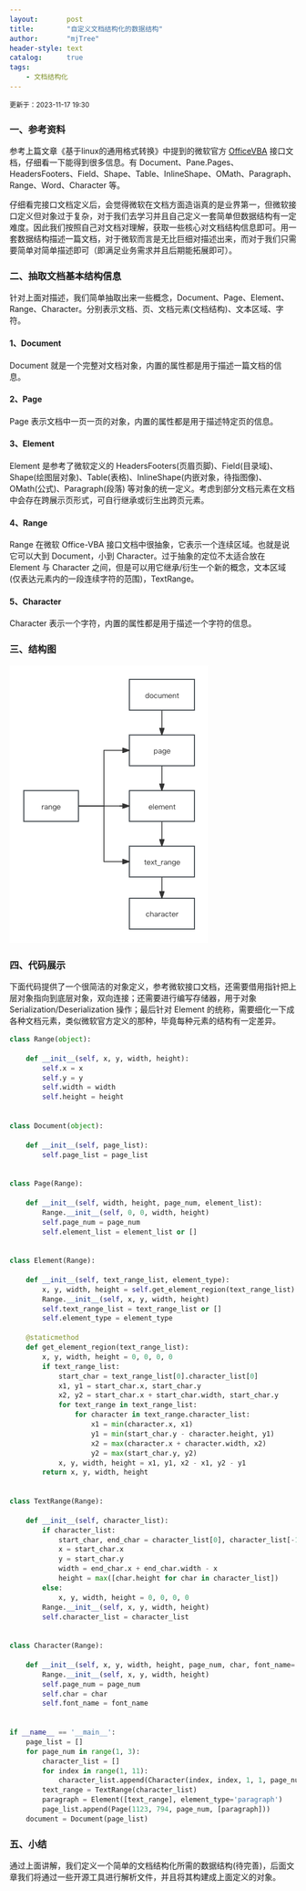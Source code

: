 ```yaml
---
layout:       post
title:        "自定义文档结构化的数据结构"
author:       "mjTree"
header-style: text
catalog:      true
tags:
    - 文档结构化
---
```


<small>更新于：2023-11-17 19:30</small>  


### 一、参考资料
参考上篇文章《基于linux的通用格式转换》中提到的微软官方 [OfficeVBA](https://learn.microsoft.com/zh-cn/office/vba/api/overview/word) 接口文档，仔细看一下能得到很多信息。有 Document、Pane.Pages、HeadersFooters、Field、Shape、Table、InlineShape、OMath、Paragraph、Range、Word、Character 等。  

仔细看完接口文档定义后，会觉得微软在文档方面造诣真的是业界第一，但微软接口定义但对象过于复杂，对于我们去学习并且自己定义一套简单但数据结构有一定难度。因此我们按照自己对文档对理解，获取一些核心对文档结构信息即可。用一套数据结构描述一篇文档，对于微软而言是无比巨细对描述出来，而对于我们只需要简单对简单描述即可（即满足业务需求并且后期能拓展即可）。  


### 二、抽取文档基本结构信息
针对上面对描述，我们简单抽取出来一些概念，Document、Page、Element、Range、Character。分别表示文档、页、文档元素(文档结构)、文本区域、字符。  

#### 1、Document
Document 就是一个完整对文档对象，内置的属性都是用于描述一篇文档的信息。

#### 2、Page
Page 表示文档中一页一页的对象，内置的属性都是用于描述特定页的信息。

#### 3、Element
Element 是参考了微软定义的 HeadersFooters(页眉页脚)、Field(目录域)、Shape(绘图层对象)、Table(表格)、InlineShape(内嵌对象，待指图像)、OMath(公式)、Paragraph(段落) 等对象的统一定义。考虑到部分文档元素在文档中会存在跨展示页形式，可自行继承或衍生出跨页元素。  

#### 4、Range
Range 在微软 Office-VBA 接口文档中很抽象，它表示一个连续区域。也就是说它可以大到 Document，小到 Character。过于抽象的定位不太适合放在 Element 与 Character 之间，但是可以用它继承/衍生一个新的概念，文本区域(仅表达元素内的一段连续字符的范围)，TextRange。  

#### 5、Character
Character 表示一个字符，内置的属性都是用于描述一个字符的信息。  



### 三、结构图

![Structure_Image](/img/article-img/2023/1110_1.png)


### 四、代码展示
下面代码提供了一个很简洁的对象定义，参考微软接口文档，还需要借用指针把上层对象指向到底层对象，双向连接；还需要进行编写存储器，用于对象 Serialization/Deserialization 操作；最后针对 Element 的统称，需要细化一下成各种文档元素，类似微软官方定义的那种，毕竟每种元素的结构有一定差异。  
```python
class Range(object):

    def __init__(self, x, y, width, height):
        self.x = x
        self.y = y
        self.width = width
        self.height = height


class Document(object):

    def __init__(self, page_list):
        self.page_list = page_list


class Page(Range):

    def __init__(self, width, height, page_num, element_list):
        Range.__init__(self, 0, 0, width, height)
        self.page_num = page_num
        self.element_list = element_list or []


class Element(Range):

    def __init__(self, text_range_list, element_type):
        x, y, width, height = self.get_element_region(text_range_list)
        Range.__init__(self, x, y, width, height)
        self.text_range_list = text_range_list or []
        self.element_type = element_type

    @staticmethod
    def get_element_region(text_range_list):
        x, y, width, height = 0, 0, 0, 0
        if text_range_list:
            start_char = text_range_list[0].character_list[0]
            x1, y1 = start_char.x, start_char.y
            x2, y2 = start_char.x + start_char.width, start_char.y
            for text_range in text_range_list:
                for character in text_range.character_list:
                    x1 = min(character.x, x1)
                    y1 = min(start_char.y - character.height, y1)
                    x2 = max(character.x + character.width, x2)
                    y2 = max(start_char.y, y2)
            x, y, width, height = x1, y1, x2 - x1, y2 - y1
        return x, y, width, height


class TextRange(Range):

    def __init__(self, character_list):
        if character_list:
            start_char, end_char = character_list[0], character_list[-1]
            x = start_char.x
            y = start_char.y
            width = end_char.x + end_char.width - x
            height = max([char.height for char in character_list])
        else:
            x, y, width, height = 0, 0, 0, 0
        Range.__init__(self, x, y, width, height)
        self.character_list = character_list


class Character(Range):

    def __init__(self, x, y, width, height, page_num, char, font_name=''):
        Range.__init__(self, x, y, width, height)
        self.page_num = page_num
        self.char = char
        self.font_name = font_name


if __name__ == '__main__':
    page_list = []
    for page_num in range(1, 3):
        character_list = []
        for index in range(1, 11):
            character_list.append(Character(index, index, 1, 1, page_num, str(index)))
        text_range = TextRange(character_list)
        paragraph = Element([text_range], element_type='paragraph')
        page_list.append(Page(1123, 794, page_num, [paragraph]))
    document = Document(page_list)
```


### 五、小结

通过上面讲解，我们定义一个简单的文档结构化所需的数据结构(待完善)，后面文章我们将通过一些开源工具进行解析文件，并且将其构建成上面定义的对象。  

